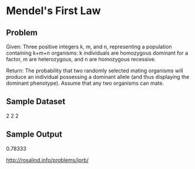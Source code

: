 # Mendel's First Law

## Problem
Given: Three positive integers k, m, and n, representing a population containing k+m+n organisms: k individuals are homozygous dominant for a factor, m are heterozygous, and n are homozygous recessive.

Return: The probability that two randomly selected mating organisms will produce an individual possessing a dominant allele (and thus displaying the dominant phenotype). Assume that any two organisms can mate.

## Sample Dataset
2 2 2
## Sample Output
0.78333

http://rosalind.info/problems/iprb/
